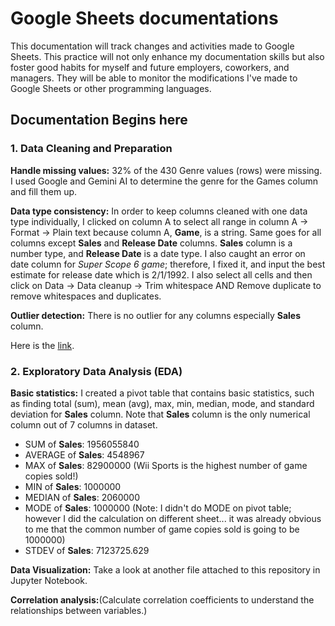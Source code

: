 # Google Sheets documentations

This documentation will track changes and activities made to Google Sheets. This practice will not only enhance my documentation skills but also foster good habits for myself and future employers, coworkers, and managers. They will be able to monitor the modifications I've made to Google Sheets or other programming languages.

## Documentation Begins here

### 1. Data Cleaning and Preparation

**Handle missing values:** 32% of the 430 Genre values (rows) were missing. I used Google and Gemini AI to determine the genre for the Games column and fill them up.

**Data type consistency:** In order to keep columns cleaned with one data type individually, I clicked on column A to select all range in column A -> Format -> Plain text because column A, **Game**, is a string. Same goes for all columns except **Sales** and **Release Date** columns. **Sales** column is a number type, and **Release Date** is a date type. I also caught an error on date column for *Super Scope 6 game*; therefore, I fixed it, and input the best estimate for release date which is 2/1/1992. I also select all cells and then click on Data -> Data cleanup -> Trim whitespace AND Remove duplicate to remove whitespaces and duplicates.

**Outlier detection:** There is no outlier for any columns especially **Sales** column.

Here is the [link](https://docs.google.com/spreadsheets/d/1pn3tIEid7--GiC5ISr4tvLBWt_l0clf9GftTPZzfBN0/edit?usp=sharing).

### 2. Exploratory Data Analysis (EDA)

**Basic statistics:** I created a pivot table that contains basic statistics, such as finding total (sum), mean (avg), max, min, median, mode, and standard deviation for **Sales** column. Note that **Sales** column is the only numerical column out of 7 columns in dataset.

- SUM of **Sales**: 1956055840
- AVERAGE of **Sales**: 4548967
- MAX of **Sales**: 82900000 (Wii Sports is the highest number of game copies sold!)
- MIN of **Sales**: 1000000
- MEDIAN of **Sales**: 2060000
- MODE of **Sales**: 1000000 (Note: I didn't do MODE on pivot table; however I did the calculation on different sheet... it was already obvious to me that the common number of game copies sold is going to be 1000000)
- STDEV of **Sales**: 7123725.629

**Data Visualization:** Take a look at another file attached to this repository in Jupyter Notebook. 

**Correlation analysis:**(Calculate correlation coefficients to understand the relationships between variables.)
